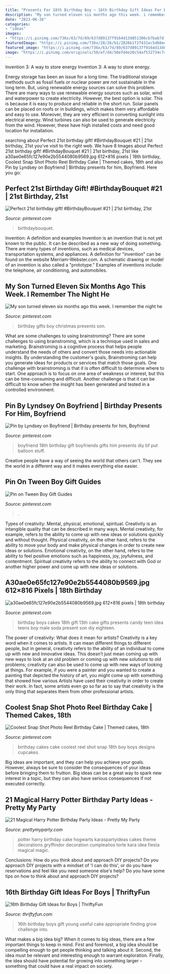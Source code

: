 ```yaml
---
title: "Presents For 18th Birthday Boy ~ 16th Birthday Gift Ideas For Boys"
description: "My son turned eleven six months ago this week. i remember the night he"
date: "2023-06-26"
categories:
- "ideas"
images:
- "https://i.pinimg.com/736x/63/7d/89/637d89137f9164d13d851306cb7bab7d--st-birthday-gifts.jpg"
featuredImage: "https://i.pinimg.com/736x/28/26/b1/2826b1f2f431ec5db8ee0f3fbda56ad9.jpg"
featured_image: "https://i.pinimg.com/736x/63/7d/89/637d89137f9164d13d851306cb7bab7d--st-birthday-gifts.jpg"
image: "https://i.pinimg.com/originals/50/ef/d4/50efd4e20c54af532734c7c1273def97.jpg"
---
```



Invention 3: A way to store energy
Invention 3: A way to store energy. 

Energy storage has been an issue for a long time. The traditional storage methods such as fossil fuels or nuclear power are not sustainable in the long term. 
But, using renewable energy sources can solve this problem. 
There are many ways to use renewable energy sources such as solar, wind and waterpower to create electricity. However, the best option is solar. This is because it is easy to produce and reliable in the short run. 
Solar panels can be placed on roofs or in buildings, which makes them very affordable and easy to use. Moreover, they are very efficient in converting sunlight into electrical energy. 
 Wind turbines can also be used to generate electricity from the wind. However, these have high installed costs and need good location for installation.

	

		
searching about Perfect 21st birthday gift! #BirthdayBouquet #21 | 21st birthday, 21st you've visit to the right web. We have 8 Images about Perfect 21st birthday gift! #BirthdayBouquet #21 | 21st birthday, 21st like a30ae0e65fc127e90e2b5544080b9569.jpg 612×816 pixels | 18th birthday, Coolest Snap Shot Photo Reel Birthday Cake | Themed cakes, 18th and also Pin by Lyndsey on Boyfriend | Birthday presents for him, Boyfriend. Here you go:
		
    
## Perfect 21st Birthday Gift! #BirthdayBouquet #21 | 21st Birthday, 21st

<img loading=lazy src="https://i.pinimg.com/736x/63/7d/89/637d89137f9164d13d851306cb7bab7d--st-birthday-gifts.jpg" onerror="this.onerror=null;this.src='https://tse3.mm.bing.net/th?id=OIP.StTh-tUwppJx_VJazL7hgAHaNL&amp;pid=15.1';" alt="Perfect 21st birthday gift! #BirthdayBouquet #21 | 21st birthday, 21st">

_Source: pinterest.com_

>birthdaybouquet. 

	

Invention: A definition and examples
Invention is an invention that is not yet known to the public. It can be described as a new way of doing something. There are many types of inventions, such as medical devices, transportation systems, and appliances. 
A definition for "invention" can be found on the website Merriam-Webster.com. A schematic drawing or model of an invention is also called a "prototype." 
Examples of inventions include: the telephone, air conditioning, and automobiles.

    
## My Son Turned Eleven Six Months Ago This Week. I Remember The Night He

<img loading=lazy src="https://i.pinimg.com/736x/41/d9/7f/41d97fbc6ac809e87584adc01f97a836.jpg" onerror="this.onerror=null;this.src='https://tse4.mm.bing.net/th?id=OIP.UFtLYqn0fUMR399D-xx42wHaJ3&amp;pid=15.1';" alt="My son turned eleven six months ago this week. I remember the night he">

_Source: pinterest.com_

>birthday gifts boy christmas presents son. 

	

What are some challenges to using brainstroming?
There are some challenges to using brainstroming, which is a technique used in sales and marketing. Brainstroming is a cognitive process that helps people understand the needs of others and convert those needs into actionable insights. By understanding the customer's goals, Brainstroming can help you generate ideas for products or services that match those goals.
One challenge with brainstroming is that it is often difficult to determine where to start. One approach is to focus on one area of weakness or interest, but this can be time-consuming and difficult. Another challenge is that it can be difficult to know when the insight has been generated and tested in a controlled environment.

    
## Pin By Lyndsey On Boyfriend | Birthday Presents For Him, Boyfriend

<img loading=lazy src="https://i.pinimg.com/736x/e1/15/de/e115deb73be00a8caf4c57267504f411--boyfriend-presents-boyfriend-ideas.jpg" onerror="this.onerror=null;this.src='https://tse3.mm.bing.net/th?id=OIP.0jO8V9YPhEZma2CMakSBkgHaJ6&amp;pid=15.1';" alt="Pin by Lyndsey on Boyfriend | Birthday presents for him, Boyfriend">

_Source: pinterest.com_

>boyfriend 18th birthday gift boyfriends gifts him presents diy bf put balloon stuff. 

	

Creative people have a way of seeing the world that others can't. They see the world in a different way and it makes everything else easier.

    
## Pin On Tween Boy Gift Guides

<img loading=lazy src="https://i.pinimg.com/736x/28/26/b1/2826b1f2f431ec5db8ee0f3fbda56ad9.jpg" onerror="this.onerror=null;this.src='https://tse3.mm.bing.net/th?id=OIP.kSSU0xHU53hQDk7bF2yUUAHaPG&amp;pid=15.1';" alt="Pin on Tween Boy Gift Guides">

_Source: pinterest.com_

>. 

	

Types of creativity: Mental, physical, emotional, spiritual.
Creativity is an intangible quality that can be described in many ways. Mental creativity, for example, refers to the ability to come up with new ideas or solutions quickly and without thought. Physical creativity, on the other hand, refers to the ability to move your body and make physical changes in order to create new ideas or solutions. Emotional creativity, on the other hand, refers to the ability to feel positive emotions such as happiness, joy, joyfulness, and contentment. Spiritual creativity refers to the ability to connect with God or another higher power and come up with new ideas or solutions.

    
## A30ae0e65fc127e90e2b5544080b9569.jpg 612×816 Pixels | 18th Birthday

<img loading=lazy src="https://i.pinimg.com/originals/50/ef/d4/50efd4e20c54af532734c7c1273def97.jpg" onerror="this.onerror=null;this.src='https://tse4.mm.bing.net/th?id=OIP.iMVHek0mtlGM6PEvRL2yNAHaJ4&amp;pid=15.1';" alt="a30ae0e65fc127e90e2b5544080b9569.jpg 612×816 pixels | 18th birthday">

_Source: pinterest.com_

>birthday boys cakes 18th gift 13th cake gifts presents candy teen idea teens boy male soda present son diy eighteen. 

	

The power of creativity: What does it mean for artists?
Creativity is a key word when it comes to artists. It can mean different things to different people, but in general, creativity refers to the ability of an individual to come up with new and innovative ideas. This doesn’t just mean coming up with new ways to look at an old problem or coming up with new solutions to old problems; creativity can also be used to come up with new ways of looking at things. For example, if you were a painter and you wanted to create a painting that depicted the history of art, you might come up with something that showed how various Artists have used their creativity in order to create their work. In fact, some artists even go so far as to say that creativity is the only thing that separates them from other professional artists.

    
## Coolest Snap Shot Photo Reel Birthday Cake | Themed Cakes, 18th

<img loading=lazy src="https://i.pinimg.com/736x/1e/73/d9/1e73d9f2cba18ef87d1b0281b74fb6d3--shot-photo-birthday-wishes.jpg" onerror="this.onerror=null;this.src='https://tse4.mm.bing.net/th?id=OIP.4RU1RQ7cDPL1yijRajh64QHaJ6&amp;pid=15.1';" alt="Coolest Snap Shot Photo Reel Birthday Cake | Themed cakes, 18th">

_Source: pinterest.com_

>birthday cakes cake coolest reel shot snap 18th boy boys designs cupcakes. 

	

Big ideas are important, and they can help you achieve your goals. However, always be sure to consider the consequences of your ideas before bringing them to fruition. Big ideas can be a great way to spark new interest in a topic, but they can also have serious consequences if not executed correctly.

    
## 21 Magical Harry Potter Birthday Party Ideas - Pretty My Party

<img loading=lazy src="https://www.prettymyparty.com/wp-content/uploads/2017/07/harry-potter-birthday-cake-e1500691012615.jpg" onerror="this.onerror=null;this.src='https://tse1.mm.bing.net/th?id=OIP.qj0zmbtx7daxmAVyMjfIOQHaLH&amp;pid=15.1';" alt="21 Magical Harry Potter Birthday Party Ideas - Pretty My Party">

_Source: prettymyparty.com_

>potter harry birthday cake hogwarts karaspartyideas cakes theme decorations gryffindor decoration cumpleaños torte kara idea fiesta magical magic. 

	

Conclusions: How do you think about and approach DIY projects?
Do you approach DIY projects with a mindset of 'I can do this', or do you have reservations and feel like you need someone else's help? Do you have some tips on how to think about and approach DIY projects?

    
## 16th Birthday Gift Ideas For Boys | ThriftyFun

<img loading=lazy src="https://img.thrfun.com/img/087/362/16th_birthday_l1.jpg" onerror="this.onerror=null;this.src='https://tse4.mm.bing.net/th?id=OIP.AgfutNIk0ITYO7vQLKKr_QHaKo&amp;pid=15.1';" alt="16th Birthday Gift Ideas for Boys | ThriftyFun">

_Source: thriftyfun.com_

>16th birthday boys gift young useful cake appropriate finding grow challenge into. 

	

What makes a big idea big?
When it comes to big ideas, there are a few important things to keep in mind. First and foremost, a big idea should be compelling enough to get people thinking and talking about it. Second, the idea must be relevant and interesting enough to warrant exploration. Finally, the idea should have potential for growing into something larger – something that could have a real impact on society.

